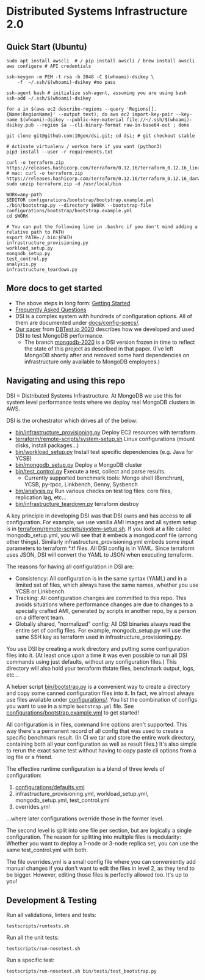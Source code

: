 # Distributed Systems Infrastructure 2.0

## Quick Start (Ubuntu)

    sudo apt install awscli  # / pip install awscli / brew install awscli
    aws configure # API credentials

    ssh-keygen -m PEM -t rsa -b 2048 -C $(whoami)-dsikey \
        -f  ~/.ssh/$(whoami)-dsikey #no pass

    ssh-agent bash # initialize ssh-agent, assuming you are using bash
    ssh-add ~/.ssh/$(whoami)-dsikey

    for a in $(aws ec2 describe-regions --query 'Regions[].{Name:RegionName}' --output text); do aws ec2 import-key-pair --key-name $(whoami)-dsikey --public-key-material file://~/.ssh/$(whoami)-dsikey.pub --region $a --cli-binary-format raw-in-base64-out ; done

    git clone git@github.com:10gen/dsi.git; cd dsi; # git checkout stable

    # Activate virtualenv / workon here if you want (python3)
    pip3 install --user -r requirements.txt

    curl -o terraform.zip https://releases.hashicorp.com/terraform/0.12.16/terraform_0.12.16_linux_amd64.zip 
    # mac: curl -o terraform.zip https://releases.hashicorp.com/terraform/0.12.16/terraform_0.12.16_darwin_amd64.zip 
    sudo unzip terraform.zip -d /usr/local/bin

    WORK=any-path
    $EDITOR configurations/bootstrap/bootstrap.example.yml
    ./bin/bootstrap.py --directory $WORK --bootstrap-file configurations/bootstrap/bootstrap.example.yml
    cd $WORK

    # You can put the following line in .bashrc if you don't mind adding a relative path to PATH
    export PATH=./.bin:$PATH
    infrastructure_provisioning.py
    workload_setup.py
    mongodb_setup.py
    test_control.py
    analysis.py
    infrastructure_teardown.py

## More docs to get started

* The above steps in long form: [Getting Started](docs/GettingStarted.md)
* [Frequently Asked Questions](docs/FAQ.md)
* DSI is a complex system with hundreds of configuration options. All of them are documented under [docs/config-specs/](docs/config-specs/).
* [Our paper](https://arxiv.org/pdf/2004.08425.pdf) from [DBTest.io 2020](http://dbtest.io/) describes how we developed and used DSI to test MongoDB performance.
  * The branch [mongodb-2020](https://github.com/henrikingo/dsi/tree/mongodb-2020) is a DSI version frozen in time to reflect the state of this project as described in that paper. (I've left MongoDB shortly after and removed some hard dependencies on infrastructure only available to MongoDB employees.)

## Navigating and using this repo

DSI = Distributed Systems Infrastructure. At MongoDB we use this for system level performance tests
where we deploy real MongoDB clusters in AWS.

DSI is the orchestrator which drives all of the below:

* [bin/infrastructure_provisioning.py](bin/infrastructure_provisioning.py) Deploy EC2 resources with terraform.
* [terraform/remote-scripts/system-setup.sh](terraform/remote-scripts/system-setup.sh) Linux configurations (mount disks, install packages...)
* [bin/workload_setup.py](bin/workload_setup.py) Install test specific dependencies (e.g. Java for YCSB)
* [bin/mongodb_setup.py](bin/mongodb_setup.py) Deploy a MongoDB cluster
* [bin/test_control.py](bin/test_control.py) Execute a test, collect and parse results.
  * Currently supported benchmark tools: Mongo shell (Benchrun), YCSB, py-tpcc, Linkbench, Genny, Sysbench
* [bin/analysis.py](bin/analysis.py) Run various checks on test log files: core files, replication lag, etc...
* [bin/infrastructure_teardown.py](bin/infrastructure_teardown.py) terraform destroy

A key principle in developing DSI was that DSI owns and has access to all configuration. For
example, we use vanilla AMI images and all system setup is in
[terraform/remote-scripts/system-setup.sh](terraform/remote-scripts/system-setup.sh). If you
look at a file called mongodb_setup.yml, you will see that it embeds a mongod.conf file (among
other things). Similarly infrastructure_provisioning.yml embeds some input parameters to
terraform *.tf files. All DSI config is in YAML. Since terraform uses JSON, DSI will convert
the YAML to JSON when executing terraform.

The reasons for having all configuration in DSI are:

* Consistency: All configuration is in the same syntax (YAML) and in a limited set of files, which
  always have the same names, whether you use YCSB or Linkbench.
* Tracking: All configuration changes are committed to this repo. This avoids situations where
  performance changes are due to changes to a specially crafted AMI, generated by scripts in another
  repo, by a person on a different team.
* Globally shared, "normalized" config: All DSI binaries always read the entire set of config files.
  For example, mongodb_setup.py will use the same SSH key as terraform used in
  infrastructure_provisioning.py.

You use DSI by creating a work directory and putting some configuration files into it. (At least
once upon a time it was even possible to run all DSI commands using just defaults, without any
configuration files.) This directory will also hold your terraform tfstate files, benchmark output,
logs, etc...

A helper script [bin/bootstrap.py](bin/bootstrap.py) is a convenient way to create a directory and
copy some canned configuration files into it. In fact, we almost always use files available under
[configurations/](configurations/). You list the combination of configs you want to use in a simple
`bootstrap.yml` file. See
[configurations/bootstrap.example.yml](configurations/bootstrap.example.yml) to get started!

All configuration is in files, command line options aren't supported. This way there's a permanent
record of all config that was used to create a specific benchmark result. (In CI we tar and store
the entire work directory, containing both all your configuration as well as result files.) It's
also simple to rerun the exact same test without having to copy paste cli options from a log file
or a friend.

The effective runtime configuration is a blend of three levels of configuration:

1. [configurations/defaults.yml](configurations/defaults.yml)
2. infrastructure_provisioning.yml, workload_setup.yml, mongodb_setup.yml, test_control.yml
3. overrides.yml

...where later configurations override those in the former level.

The second level is split into one file per section, but are logically a single
configuration. The reason for splitting into multiple files is modularity: Whether you want to
deploy a 1-node or 3-node replica set, you can use the same test_control.yml with both.

The file overrides.yml is a small config file where you can conveniently add manual changes if
you don't want to edit the files in level 2, as they tend to be bigger. However, editing those
files is perfectly allowed too. It's up to you!


## Development & Testing

Run all validations, linters and tests:

    testscripts/runtests.sh

Run all the unit tests:

    testscripts/run-nosetest.sh

Run a specific test:

    testscripts/run-nosetest.sh bin/tests/test_bootstrap.py
